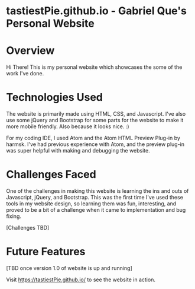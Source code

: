 # tastiestPie.github.io - Gabriel Que's Personal Website

# Overview

Hi There! This is my personal website which showcases the some of the work I've done.

# Technologies Used

The website is primarily made using HTML, CSS, and Javascript. I've also use some jQuery and Bootstrap
for some parts for the website to make it more mobile friendly. Also because it looks nice. :)

For my coding IDE, I used Atom and the Atom HTML Preview Plug-in by harmsk. I've had previous experience with
Atom, and the preview plug-in was super helpful with making and debugging the website.

# Challenges Faced

One of the challenges in making this website is learning the ins and outs of Javascript, jQuery, and Bootstrap. This was
the first time I've used these tools in my website design, so learning them was fun, interesting, and proved to be a bit of a
challenge when it came to implementation and bug fixing.

[Challenges TBD]

# Future Features

[TBD once version 1.0 of website is up and running]

Visit https://tastiestPie.github.io/ to see the website in action.
